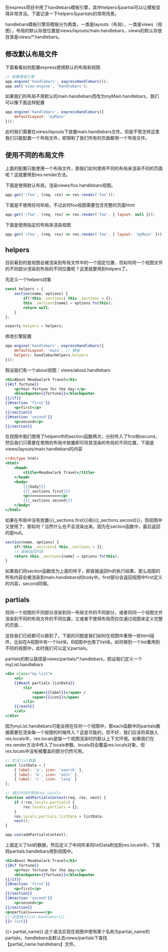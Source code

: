 在express项目中用了handlebars模板引擎，其中helpers与partial可以让模板变得非常灵活。下面记录一下helpers与partials的常用场景。

handlebars模板引擎将模板分为两类，一类是layouts（布局），一类是views（视图），布局的默认存放位置是views/layouts/main.handlebars，views的默认存放目录是views/*.handlebars。

## 修改默认布局文件

下面看看如何配置express使用默认的布局和视图

```javascript
// 配置模板引擎
app.engine('handlebars', expressHandlebars());
app.set('view engine', 'handlebars');
```

如果我们的布局不用默认的main.handlebars而改为myMain.handlebars，我们可以像下面这样配置

```javascript
app.engine('handlebars', expressHandlebars({
    defaultLayout: 'myMain'
}));
```

此时我们需要在views/layouts下放置main.handlebars文件。但是不管怎样这里我们只能配置一个布局文件，即限制了我们所有的页面都用一个布局文件。

## 使用不同的布局文件

上面的配置只能使用一个布局文件，那我们如何使用不同的布局来渲染不同的页面呢？这就要用到res.render方法。

下面是使用默认布局，渲染views/foo.handlebars视图。

```javascript
app.get('/foo', (req, res) => res.render('foo'));
```

下面是不使用任何布局，不过此时foo视图需要包含完整的页面html

```javascript
app.get('/foo', (req, res) => res.render('foo', { layout: null }));
```

下面是使用指定的布局来渲染视图

```javascript
app.get('/foo', (req, res) => res.render('foo', { layout: 'myMain' }));
```

## helpers

目前看到的是视图会被渲染到布局文件中的一个固定位置，但如何将一个视图文件的不同部分渲染到布局的不同位置呢？这里就要用到helpers了。

先定义一个helpers对象

```javascript
const helpers = {
    section(name, options) {
        if(!this._sections) this._sections = {};
        this._sections[name] = options.fn(this);
        return null;
    }
};

exports.helpers = helpers;
```

修改引擎配置

```javascript
app.engine('handlebars', expressHandlebars({
    defaultLayout: 'main', // 模板
    helpers: handlebarHelpers.helpers
}));
```

假设我们有一个about视图：views/about.handlebars

```handlebars
<h1>About Meadowlark Travel</h1>
{{#if fortune}}
    <p>Your fortune for the day:</p>
    <blockquote>{{fortune}}</blockquote>
{{/if}}
{{#section 'first'}}
    <p>first</p>
{{/section}}
{{#section 'second'}}
    <p>second</p>
{{/section}}
```

在视图中我们使用了helpers中的section函数两次，分别传入了first和second，然后我们只需要在使用的布局中放置即可将其渲染的布局的不同位置，下面是views/layouts/main.handlebars的内容

```handlebars
<!doctype html>
<html>
    <head>
        <title>Meadowlark Travel</title>
    </head>
    <body>
        {{{body}}}
        {{{_sections.first}}}
        <p>=============</p>
        {{{_sections.second}}}
    </body>
</html>
```

如果在布局中没有放置{{{_sections.first}}}和{{{_sections.second}}}，但视图中又使用了，那如何？当然什么也不会渲染出来。因为在section函数中，最后返回的是null。

```javascript
section(name, options) {
    if(!this._sections) this._sections = {};
    // 直接返回内容
    return this._sections[name] = options.fn(this);
}
```

如果我们将section函数改为上面的样子，即直接返回fn的执行结果，那么视图的所有内容会被渲染到main.handlebars的body中。first部分会返回视图中first定义的内容，second同理。

## partials

将同一个视图的不同部分渲染到同一布局文件的不同部分，或者将同一个视图文件渲染到不同的布局文件的不同位置，又或者不使用布局而仅仅通过视图来定义完整的页面…

这些我们已经都可以做到了，下面的问题是我们如何在视图中重用一些html组件，比如在A视图中有一个list块，B视图中也用了list块，如何做到一个list重用到不同的视图中，此时我们可以定义partials。

partials的默认路径是views/partials/*.handlebars，假设我们定义一个myList.handlebars

```handlebars
<div class="my-list">
	<ol>
	{{#each partials.listData}}
		<li>
			<span>{{label}}</span> / 
			<span>{{icon}}</span>
		</li>
	{{/each}}
	</ol>
</div>
```

因为myList.handlebars可能会用在任何一个视图中，那each函数中的partials数据需要在渲染每一个视图的时候传入？这是可能的，但不好，我们应该将其放入res.locals中，res.locals是每一个视图渲染时的默认上下文环境。如果我们在res.render方法中传入了locals参数，locals将会覆盖res.locals对象，但res.locals中没有被覆盖的部分仍然可用。

```javascript
// 定义list数据
const listData = [
    { label: 'a', icon: 'search' },
    { label: 'b', icon: 'edit' },
    { label: 'c', icon: 'lang' }
];

// 通过中间件修改res.locals
function addPartialsContext(req, res, next) {
    if (!res.locals.partials) {
        res.locals.partials = {};
    }
    res.locals.partials.listData = listData;
    next();
}

app.use(addPartialsContext);
```

上面定义了list的数据，然后定义了中间件来将listData附加到res.locals中，下面将partials.handlebars用到视图中。

```handlebars
<h1>About Meadowlark Travel</h1>
{{#if fortune}}
    <p>Your fortune for the day:</p>
    <blockquote>{{fortune}}</blockquote>
{{/if}}
{{#section 'first'}}
    <p>first</p>
{{/section}}
{{#section 'second'}}
    <p>second</p>
{{/section}}
<p>partials======</p>
{{!这里插入list.handlebars}}
{{> list}}
```

{{> partial_name}} 这个语法实现在视图中使用某个名称为partial_name的partials，handlebars会默认去views/partials下查找【partial_name.handlebars】文件。









